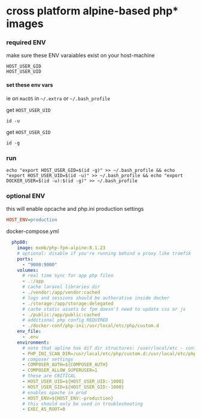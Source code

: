 # cross platform alpine-based php* images



### required ENV

 make sure these ENV varaiables exist on your host-machine

```
HOST_USER_GID
HOST_USER_UID
```
#### set these env vars

ie on `macOS` in `~/.extra` or `~/.bash_profile`

get `HOST_USER_UID`

```
id -u
```


get `HOST_USER_GID`
```
id -g
```


### run
```
echo "export HOST_USER_GID=$(id -g)" >> ~/.bash_profile && echo "export HOST_USER_UID=$(id -u)" >> ~/.bash_profile && echo "export DOCKER_USER=$(id -u):$(id -g)" >> ~/.bash_profile
```


### optional ENV

this will enable opcache and php.ini production settings

```ini
HOST_ENV=production
```


docker-compose.yml
```yaml
  php80:
    image: mxmb/php-fpm-alpine:8.1.23
    # optional: disable if you're running behind a proxy like traefik
    ports:
      - "9000:9000"
    volumes:
      # real time sync for app php files
      - .:/app
      # cache laravel libraries dir
      - ./vendor:/app/vendor:cached
      # logs and sessions should be authorative inside docker
      - ./storage:/app/storage:delegated
      # cache static assets bc fpm doesn't need to update css or js
      - ./public:/app/public:cached
      # additional php config REQUIRED
      - ./docker-conf/php-ini:/usr/local/etc/php/custom.d
    env_file:
      - .env
    environment:
      # note that apline has dif dir structures: /user/local/etc - conf.d need to be scanned here for all modules from image
      - PHP_INI_SCAN_DIR=/usr/local/etc/php/custom.d:/usr/local/etc/php/conf.d/
      # composer settings
      - COMPOSER_AUTH=${COMPOSER_AUTH}
      - COMPOSER_ALLOW_SUPERUSER=1
      # these are CRITICAL
      - HOST_USER_UID=${HOST_USER_UID:-1000}
      - HOST_USER_GID=${HOST_USER_GID:-1000}
      # enables opache in prod
      - HOST_ENV=${HOST_ENV:-production}
      # this should only be used in troubleshooting
      - EXEC_AS_ROOT=0      
```
